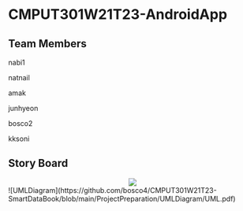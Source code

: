 # CMPUT301W21T23-AndroidApp

## Team Members

nabi1

natnail

amak

junhyeon

bosco2

kksoni

## Story Board
<div align="center">
  <img src="https://github.com/bosco4/CMPUT301W21T23-SmartDataBook/blob/main/ProjectPreparation/UMLDiagram/UML.pdf">
</div>
![UMLDiagram](https://github.com/bosco4/CMPUT301W21T23-SmartDataBook/blob/main/ProjectPreparation/UMLDiagram/UML.pdf)
